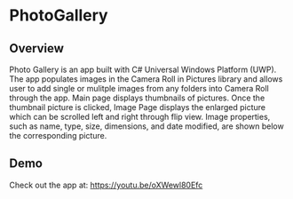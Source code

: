 # PhotoGallery
 
## Overview
Photo Gallery is an app built with C# Universal Windows Platform (UWP). The app populates images in the Camera Roll in Pictures library and allows user to add single or mulitple images from any folders into Camera Roll through the app. Main page displays thumbnails of pictures. Once the thumbnail picture is clicked, Image Page displays the enlarged picture which can be scrolled left and right through flip view. Image properties, such as name, type, size, dimensions, and date modified, are shown below the corresponding picture.  

## Demo
Check out the app at: https://youtu.be/oXWewl80Efc
